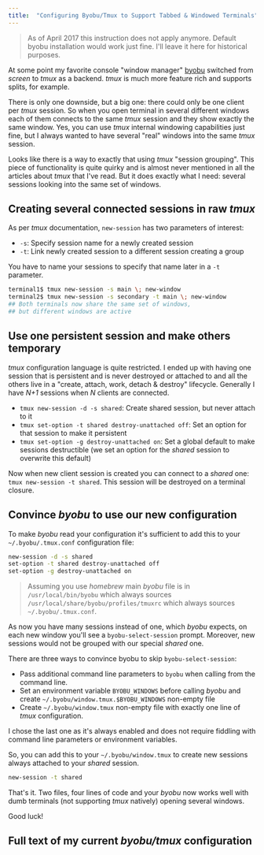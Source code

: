 ```yaml
---
title:  "Configuring Byobu/Tmux to Support Tabbed & Windowed Terminals"
---
```


> As of April 2017 this instruction does not apply anymore. Default byobu installation would work just fine. I'll leave it here for historical purposes.

At some point my favorite console "window manager" [byobu](http://byobu.co) switched from *screen* to *tmux* as a backend. *tmux* is much more feature rich and supports splits, for example.

There is only one downside, but a big one: there could only be one client per *tmux* session. So when you open terminal in several different windows each of them connects to the same *tmux* session and they show exactly the same window. Yes, you can use *tmux* internal windowing capabilities just fine, but I always wanted to have several "real" windows into the same *tmux* session.

Looks like there is a way to exactly that using *tmux* "session grouping". This piece of functionality is quite quirky and is almost never mentioned in all the articles about *tmux* that I've read. But it does exactly what I need: several sessions looking into the same set of windows.

<!--more-->

## Creating several connected sessions in raw *tmux*

As per *tmux* documentation, `new-session` has two parameters of interest:

  - `-s`: Specify session name for a newly created session
  - `-t`: Link newly created session to a different session creating a group

You have to name your sessions to specify that name later in a `-t` parameter.

```sh
terminal1$ tmux new-session -s main \; new-window
terminal2$ tmux new-session -s secondary -t main \; new-window
## Both terminals now share the same set of windows,
## but different windows are active
```

## Use one persistent session and make others temporary

*tmux* configuration language is quite restricted. I ended up with having one session that is persistent and is never destroyed or attached to and all the others live in a "create, attach, work, detach & destroy" lifecycle. Generally I have *N+1* sessions when *N* clients are connected.

  - `tmux new-session -d -s shared`: Create shared session, but never attach to it
  - `tmux set-option -t shared destroy-unattached off`: Set an option for that session to make it persistent
  - `tmux set-option -g destroy-unattached on`: Set a global default to make sessions destructible (we set an option for the *shared* session to overwrite this default)

Now when new client session is created you can connect to a *shared* one: `tmux new-session -t shared`. This session will be destroyed on a terminal closure.

## Convince *byobu* to use our new configuration

To make *byobu* read your configuration it's sufficient to add this to your `~/.byobu/.tmux.conf` configuration file:

```sh
new-session -d -s shared
set-option -t shared destroy-unattached off
set-option -g destroy-unattached on
```

> Assuming you use *homebrew* main *byobu* file is in `/usr/local/bin/byobu` which always sources `/usr/local/share/byobu/profiles/tmuxrc` which always sources `~/.byobu/.tmux.conf`.

As now you have many sessions instead of one, which *byobu* expects, on each new window you'll see a `byobu-select-session` prompt. Moreover, new sessions would not be grouped with our special *shared* one.

There are three ways to convince byobu to skip `byobu-select-session`:

  - Pass additional command line parameters to `byobu` when calling from the command line.
  - Set an environment variable `BYOBU_WINDOWS` before calling *byobu* and create `~/.byobu/window.tmux.$BYOBU_WINDOWS` non-empty file
  - Create `~/.byobu/window.tmux` non-empty file with exactly one line of *tmux* configuration.

I chose the last one as it's always enabled and does not require fiddling with command line parameters or environment variables.

So, you can add this to your `~/.byobu/window.tmux` to create new sessions always attached to your *shared* session.

```sh
new-session -t shared
```

That's it. Two files, four lines of code and your *byobu* now works well with dumb terminals (not supporting *tmux* natively) opening several windows.

Good luck!

## Full text of my current *byobu/tmux* configuration

<script src="https://gist.github.com/timothybasanov/00f109853d73135749ccd4884312bcb0.js"></script>
